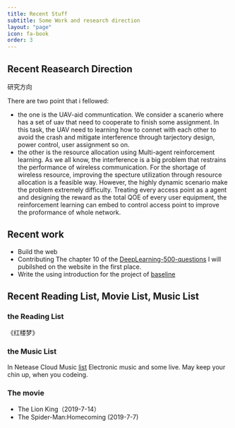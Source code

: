 ```yaml
---
title: Recent Stuff
subtitle: Some Work and research direction
layout: "page"
icon: fa-book
order: 3
---
```


## Recent Reasearch Direction

研究方向

There are two point that i fellowed:

+ the one is the UAV-aid communtication.
We consider a scanerio where has a set of uav that need to  cooperate to finish some assignment. 
In this task, the UAV need to learning how to connet with each other to avoid the crash and mitigate interference through tarjectory design, power control, user assignment so on.  
+ the other is the resource allocation using Multi-agent reinforcement learning.
As we all know,  the interference is a big problem that restrains the performance of wireless communication. For the shortage of wireless resource, improving the specture utilization through resource allocation is a feasible way.  However, the highly dynamic scenario  make the problem extremely difficulty. Treating every access point as a agent and designing the reward as the total QOE of every user equipment, the reinforcement learning can embed to control access point to improve the   proformance of whole network.
## Recent work

+ Build the web 
+ Contributing The chapter 10 of the [DeepLearning-500-questions](https://github.com/scutan90/DeepLearning-500-questions)
I will pubilshed on the website in the first place.
+ Write the using introduction for the project of [baseline](https://github.com/openai/baselines) 

## Recent Reading List, Movie List, Music List 

### the Reading List

《红楼梦》

### the Music List 

In Netease Cloud Music    [list](https://music.163.com/playlist?id=2879407329&userid=17941280)
Electronic music and some live. May keep your chin up, when you codeing. 

### The movie

+ The Lion King（2019-7-14）
+ The Spider-Man:Homecoming (2019-7-7)









